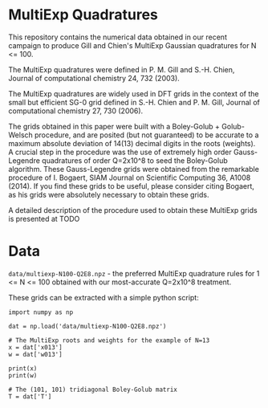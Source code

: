 # MultiExp Quadratures

This repository contains the numerical data obtained in our recent campaign to
produce Gill and Chien's MultiExp Gaussian quadratures for N <= 100.

The MultiExp quadratures were defined in P. M. Gill and S.-H. Chien, Journal of computational chemistry 24, 732 (2003).

The MultiExp quadratures are widely used in DFT grids in the context of the small but efficient SG-0 grid defined in S.-H. Chien and P. M. Gill, Journal of computational chemistry 27, 730 (2006).

The grids obtained in this paper were built with a Boley-Golub + Golub-Welsch procedure, and are posited (but not guaranteed) to be accurate to a maximum absolute deviation of 14(13) decimal digits in the roots (weights). A crucial step in the procedure was the use of extremely high order Gauss-Legendre quadratures of order Q=2x10^8 to seed the Boley-Golub algorithm. These Gauss-Legendre grids were obtained from the remarkable procedure of I. Bogaert, SIAM Journal on Scientific Computing 36, A1008 (2014). If you find these grids to be useful, please consider citing Bogaert, as his grids were absolutely necessary to obtain these grids. 

A detailed description of the procedure used to obtain these MultiExp grids is presented at TODO 

# Data

`data/multiexp-N100-Q2E8.npz` - the preferred MultiExp quadrature rules for 1
<= N <= 100 obtained with our most-accurate Q=2x10^8 treatment.

These grids can be extracted with a simple python script:

```
import numpy as np

dat = np.load('data/multiexp-N100-Q2E8.npz')

# The MultiExp roots and weights for the example of N=13
x = dat['x013']
w = dat['w013']

print(x)
print(w)

# The (101, 101) tridiagonal Boley-Golub matrix
T = dat['T']
```
